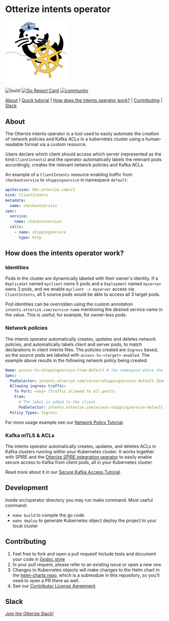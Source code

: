 # Otterize intents operator

<img title="Otter Manning Helm" src="./otterhelm.png" width=200 />


![build](https://github.com/otterize/intents-operator/actions/workflows/build.yaml/badge.svg)
[![Go Report Card](https://goreportcard.com/badge/github.com/otterize/intents-operator/src)](https://goreportcard.com/report/github.com/otterize/intents-operator/src)
[![community](https://img.shields.io/badge/slack-Otterize_Slack-purple.svg?logo=slack)](https://joinslack.otterize.com)

[About](#about) | [Quick tutorial](https://docs.otterize.com/quick-tutorials/k8s-network-policies) | [How does the intents operator work?](#how-does-the-intents-operator-work) | [Contributing](#contributing) | [Slack](#slack)

## About
The Otterize intents operator is a tool used to easily automate the creation of network policies and Kafka ACLs
in a kubernetes cluster using a human-readable format via a custom resource.

Users declare which client should access which server (represented as the kind `ClientIntents`) and the operator automatically labels the relevant pods accordingly, creates the relevant network policies and Kafka ACLs.


An example of a `ClientIntents` resource enabling traffic from `checkoutservice` to `shippingservice` in namespace `default`:
```yaml
apiVersion: k8s.otterize.com/v1
kind: ClientIntents
metadata:
  name: checkoutservice
spec:
  service:
    name: checkoutservice
  calls:
    - name: shippingservice
      type: http
```

## How does the intents operator work?

### Identities
Pods in the cluster are dynamically labeled with their owner's identity. If a `ReplicaSet` named `myclient` owns 5 pods 
and a `Deployment` named `myserver` owns 3 pods, and we enable `myclient -> myserver` access via `ClientIntents`, all 5 
source pods would be able to access all 3 target pods.

Pod identities can be overridden using the custom annotation `intents.otterize.com/service-name` 
mentioning the desired service name in the value. This is useful, for example, for owner-less pods.

### Network policies
The intents operator automatically creates, updates and deletes network policies, and automatically labels client and server pods, to match declarations in client intents files.
The policies created are `Ingress` based, so the source pods are labeled with `access-to-<target>-enabled`.
The example above results in the following network policy being created: 
```yaml
Name: access-to-shippingservice-from-default # the namespace where the client resides
Spec:
  PodSelector: intents.otterize.com/server=shippingservice-default-33a0f0
  Allowing ingress traffic:
    To Port: <any> (traffic allowed to all ports)
    From:
      # The label is added to the client
      PodSelector: intents.otterize.com/access-shippingservice-default-33a0f0=true
  Policy Types: Ingress
```

For more usage example see our [Network Policy Tutorial](https://docs.otterize.com/quick-tutorials/k8s-network-policies).

### Kafka mTLS & ACLs
The intents operator automatically creates, updates, and deletes ACLs in Kafka clusters running within your Kubernetes cluster. It works together with SPIRE and the [Otterize SPIRE integration operator](https://github.com/otterize/spire-integration-operator) to easily enable secure access to Kafka from client pods, all in your Kubernetes cluster.

Read more about it in our [Secure Kafka Access Tutorial](https://docs.otterize.com/quick-tutorials/k8s-kafka-mtls).

## Development
Inside src/operator directory you may run make command.
Most useful command:
* `make build` to compile the go code
* `make deploy` to generate Kubernetes object deploy the project to your local cluster

## Contributing
1. Feel free to fork and open a pull request! Include tests and document your code in [Godoc style](https://go.dev/blog/godoc)
2. In your pull request, please refer to an existing issue or open a new one.
3. Changes to Kubernetes objects will make changes to the Helm chart in the [helm-charts repo](https://github.com/otterize/helm-charts), which is a submodule in this repository, so you'll need to open a PR there as well.
4. See our [Contributor License Agreement](https://github.com/otterize/cla/).

## Slack
[Join the Otterize Slack!](https://joinslack.otterize.com)

